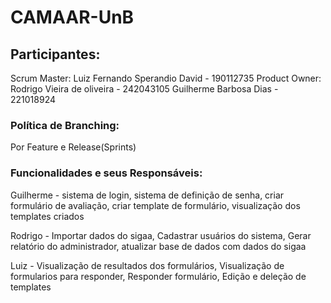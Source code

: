 # CAMAAR-UnB

## Participantes:
Scrum Master: Luiz Fernando Sperandio David - 190112735
Product Owner:  Rodrigo Vieira de oliveira - 242043105
Guilherme Barbosa Dias - 221018924

### Política de Branching:
Por Feature e Release(Sprints)

### Funcionalidades e seus Responsáveis:
Guilherme - sistema de login, sistema de definição de senha, criar formulário de avaliação, criar template de formulário, visualização dos templates criados

Rodrigo - Importar dados do sigaa, Cadastrar usuários do sistema, Gerar relatório do administrador, atualizar base de dados com dados do sigaa

Luiz - Visualização de resultados dos formulários, Visualização de formularios para responder, Responder formulário, Edição e deleção de templates
